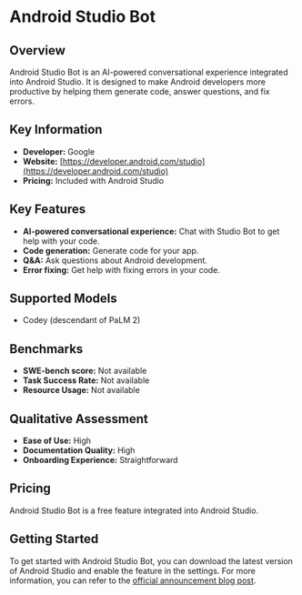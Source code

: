 # Android Studio Bot

## Overview

Android Studio Bot is an AI-powered conversational experience integrated into Android Studio. It is designed to make Android developers more productive by helping them generate code, answer questions, and fix errors.

## Key Information

- **Developer:** Google
- **Website:** [https://developer.android.com/studio](https://developer.android.com/studio)
- **Pricing:** Included with Android Studio

## Key Features

- **AI-powered conversational experience:** Chat with Studio Bot to get help with your code.
- **Code generation:** Generate code for your app.
- **Q&A:** Ask questions about Android development.
- **Error fixing:** Get help with fixing errors in your code.

## Supported Models

- Codey (descendant of PaLM 2)

## Benchmarks

- **SWE-bench score:** Not available
- **Task Success Rate:** Not available
- **Resource Usage:** Not available

## Qualitative Assessment

- **Ease of Use:** High
- **Documentation Quality:** High
- **Onboarding Experience:** Straightforward

## Pricing

Android Studio Bot is a free feature integrated into Android Studio.

## Getting Started

To get started with Android Studio Bot, you can download the latest version of Android Studio and enable the feature in the settings. For more information, you can refer to the [official announcement blog post](https://android-developers.googleblog.com/2023/05/android-studio-io-23-announcing-studio-bot.html).